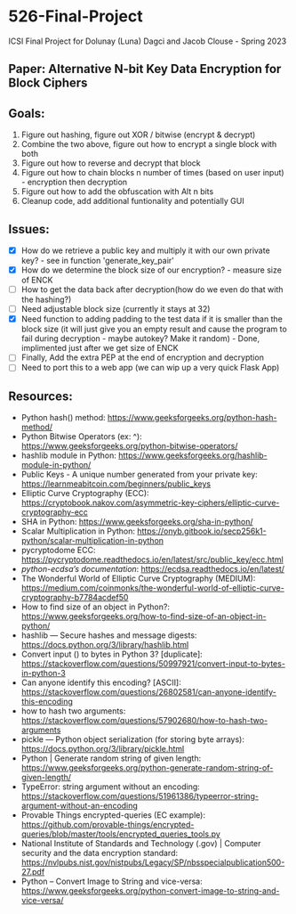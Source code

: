 # 526-Final-Project
ICSI Final Project for Dolunay (Luna) Dagci and Jacob Clouse - Spring 2023

## Paper: Alternative N-bit Key Data Encryption for Block Ciphers

## Goals:
1) Figure out hashing, figure out XOR / bitwise (encrypt & decrypt)
2) Combine the two above, figure out how to encrypt a single block with both
3) Figure out how to reverse and decrypt that block
4) Figure out how to chain blocks n number of times (based on user input) - encryption then decryption
5) Figure out how to add the obfuscation with Alt n bits
6) Cleanup code, add additional funtionality and potentially GUI

## Issues:
- [x] How do we retrieve a public key and multiply it with our own private key? - see in function 'generate_key_pair'
- [x] How do we determine the block size of our encryption? - measure size of ENCK
- [ ] How to get the data back after decryption(how do we even do that with the hashing?)
- [ ] Need adjustable block size (currently it stays at 32)
- [x] Need function to adding padding to the test data if it is smaller than the block size (it will just give you an empty result and cause the program to fail during decryption - maybe autokey? Make it random) - Done, implimented just after we get size of ENCK
- [ ] Finally, Add the extra PEP at the end of encryption and decryption
- [ ] Need to port this to a web app (we can wip up a very quick Flask App)

## Resources:
- Python hash() method: https://www.geeksforgeeks.org/python-hash-method/
- Python Bitwise Operators (ex: ^): https://www.geeksforgeeks.org/python-bitwise-operators/
- hashlib module in Python: https://www.geeksforgeeks.org/hashlib-module-in-python/
- Public Keys - A unique number generated from your private key: https://learnmeabitcoin.com/beginners/public_keys
- Elliptic Curve Cryptography (ECC): https://cryptobook.nakov.com/asymmetric-key-ciphers/elliptic-curve-cryptography-ecc
- SHA in Python: https://www.geeksforgeeks.org/sha-in-python/
- Scalar Multiplication in Python: https://onyb.gitbook.io/secp256k1-python/scalar-multiplication-in-python
- pycryptodome ECC: https://pycryptodome.readthedocs.io/en/latest/src/public_key/ecc.html
- *python-ecdsa’s documentation*: https://ecdsa.readthedocs.io/en/latest/
- The Wonderful World of Elliptic Curve Cryptography (MEDIUM): https://medium.com/coinmonks/the-wonderful-world-of-elliptic-curve-cryptography-b7784acdef50
- How to find size of an object in Python?: https://www.geeksforgeeks.org/how-to-find-size-of-an-object-in-python/
- hashlib — Secure hashes and message digests: https://docs.python.org/3/library/hashlib.html
- Convert input () to bytes in Python 3? [duplicate]: https://stackoverflow.com/questions/50997921/convert-input-to-bytes-in-python-3
- Can anyone identify this encoding? [ASCII]: https://stackoverflow.com/questions/26802581/can-anyone-identify-this-encoding
- how to hash two arguments: https://stackoverflow.com/questions/57902680/how-to-hash-two-arguments
- pickle — Python object serialization (for storing byte arrays): https://docs.python.org/3/library/pickle.html
- Python | Generate random string of given length: https://www.geeksforgeeks.org/python-generate-random-string-of-given-length/
- TypeError: string argument without an encoding: https://stackoverflow.com/questions/51961386/typeerror-string-argument-without-an-encoding
- Provable Things encrypted-queries (EC example): https://github.com/provable-things/encrypted-queries/blob/master/tools/encrypted_queries_tools.py
- National Institute of Standards and Technology (.gov) | Computer security and the data encryption standard: https://nvlpubs.nist.gov/nistpubs/Legacy/SP/nbsspecialpublication500-27.pdf
- Python – Convert Image to String and vice-versa: https://www.geeksforgeeks.org/python-convert-image-to-string-and-vice-versa/

